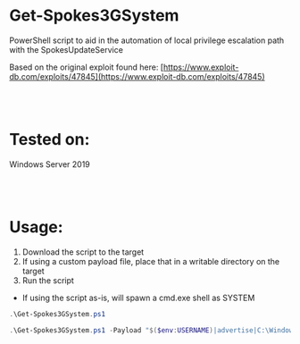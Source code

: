 # Get-Spokes3GSystem
PowerShell script to aid in the automation of local privilege escalation path with the SpokesUpdateService

Based on the original exploit found here: [https://www.exploit-db.com/exploits/47845](https://www.exploit-db.com/exploits/47845)

<br><br>

# Tested on:
Windows Server 2019

<br><br>

# Usage:
1. Download the script to the target
2. If using a custom payload file, place that in a writable directory on the target
3. Run the script
  - If using the script as-is, will spawn a cmd.exe shell as SYSTEM
  
```powershell
.\Get-Spokes3GSystem.ps1
```

```powershell
.\Get-Spokes3GSystem.ps1 -Payload "$($env:USERNAME)|advertise|C:\Windows\Temp\shell.exe"
```
